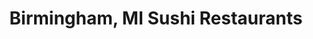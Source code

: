 ---
layout: city
title: Birmingham, MI Sushi Restaurants
permalink: /michigan/birmingham/
stateAbbr: MI
stateName: Michigan
cityName: Birmingham

---